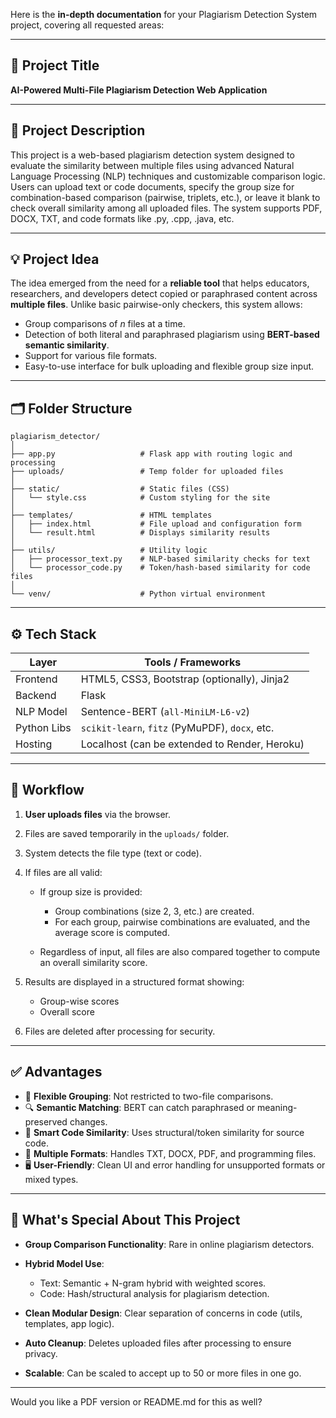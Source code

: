 Here is the **in-depth documentation** for your Plagiarism Detection System project, covering all requested areas:

---

## 📌 **Project Title**

**AI-Powered Multi-File Plagiarism Detection Web Application**

---

## 📄 **Project Description**

This project is a web-based plagiarism detection system designed to evaluate the similarity between multiple files using advanced Natural Language Processing (NLP) techniques and customizable comparison logic. Users can upload text or code documents, specify the group size for combination-based comparison (pairwise, triplets, etc.), or leave it blank to check overall similarity among all uploaded files. The system supports PDF, DOCX, TXT, and code formats like .py, .cpp, .java, etc.

---

## 💡 **Project Idea**

The idea emerged from the need for a **reliable tool** that helps educators, researchers, and developers detect copied or paraphrased content across **multiple files**. Unlike basic pairwise-only checkers, this system allows:

* Group comparisons of *n* files at a time.
* Detection of both literal and paraphrased plagiarism using **BERT-based semantic similarity**.
* Support for various file formats.
* Easy-to-use interface for bulk uploading and flexible group size input.

---

## 🗂️ **Folder Structure**

```plaintext
plagiarism_detector/
│
├── app.py                   # Flask app with routing logic and processing
├── uploads/                 # Temp folder for uploaded files
│
├── static/                  # Static files (CSS)
│   └── style.css            # Custom styling for the site
│
├── templates/               # HTML templates
│   ├── index.html           # File upload and configuration form
│   └── result.html          # Displays similarity results
│
├── utils/                   # Utility logic
│   ├── processor_text.py    # NLP-based similarity checks for text
│   └── processor_code.py    # Token/hash-based similarity for code files
│
└── venv/                    # Python virtual environment
```

---

## ⚙️ **Tech Stack**

| Layer       | Tools / Frameworks                             |
| ----------- | ---------------------------------------------- |
| Frontend    | HTML5, CSS3, Bootstrap (optionally), Jinja2    |
| Backend     | Flask                                          |
| NLP Model   | Sentence-BERT (`all-MiniLM-L6-v2`)             |
| Python Libs | `scikit-learn`, `fitz` (PyMuPDF), `docx`, etc. |
| Hosting     | Localhost (can be extended to Render, Heroku)  |

---

## 🔄 **Workflow**

1. **User uploads files** via the browser.
2. Files are saved temporarily in the `uploads/` folder.
3. System detects the file type (text or code).
4. If files are all valid:

   * If group size is provided:

     * Group combinations (size 2, 3, etc.) are created.
     * For each group, pairwise combinations are evaluated, and the average score is computed.
   * Regardless of input, all files are also compared together to compute an overall similarity score.
5. Results are displayed in a structured format showing:

   * Group-wise scores
   * Overall score
6. Files are deleted after processing for security.

---

## ✅ **Advantages**

* 🔁 **Flexible Grouping**: Not restricted to two-file comparisons.
* 🔍 **Semantic Matching**: BERT can catch paraphrased or meaning-preserved changes.
* 🧠 **Smart Code Similarity**: Uses structural/token similarity for source code.
* 🧾 **Multiple Formats**: Handles TXT, DOCX, PDF, and programming files.
* 🖥️ **User-Friendly**: Clean UI and error handling for unsupported formats or mixed types.

---

## 🌟 **What's Special About This Project**

* **Group Comparison Functionality**: Rare in online plagiarism detectors.
* **Hybrid Model Use**:

  * Text: Semantic + N-gram hybrid with weighted scores.
  * Code: Hash/structural analysis for plagiarism detection.
* **Clean Modular Design**: Clear separation of concerns in code (utils, templates, app logic).
* **Auto Cleanup**: Deletes uploaded files after processing to ensure privacy.
* **Scalable**: Can be scaled to accept up to 50 or more files in one go.

---

Would you like a PDF version or README.md for this as well?
